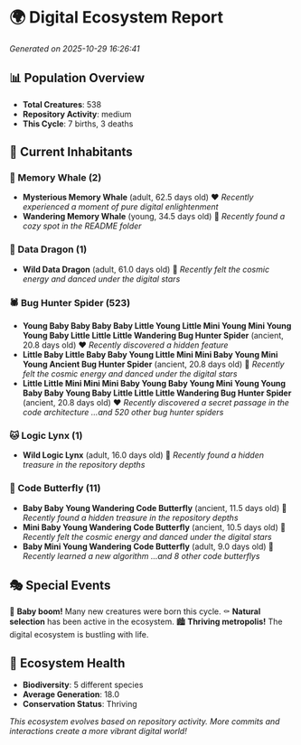 # 🌍 Digital Ecosystem Report
*Generated on 2025-10-29 16:26:41*

## 📊 Population Overview
- **Total Creatures**: 538
- **Repository Activity**: medium
- **This Cycle**: 7 births, 3 deaths

## 👥 Current Inhabitants

### 🐋 Memory Whale (2)
- **Mysterious Memory Whale** (adult, 62.5 days old) ❤️
  *Recently experienced a moment of pure digital enlightenment*
- **Wandering Memory Whale** (young, 34.5 days old) 💛
  *Recently found a cozy spot in the README folder*

### 🐉 Data Dragon (1)
- **Wild Data Dragon** (adult, 61.0 days old) 💛
  *Recently felt the cosmic energy and danced under the digital stars*

### 🕷️ Bug Hunter Spider (523)
- **Young Baby Baby Baby Baby Little Young Little Mini Young Mini Young Young Baby Little Little Little Wandering Bug Hunter Spider** (ancient, 20.8 days old) ❤️
  *Recently discovered a hidden feature*
- **Little Baby Little Baby Baby Young Little Mini Mini Baby Young Mini Young Ancient Bug Hunter Spider** (ancient, 20.8 days old) 💛
  *Recently felt the cosmic energy and danced under the digital stars*
- **Little Little Mini Mini Mini Baby Young Baby Young Mini Young Young Baby Baby Young Baby Little Little Little Wandering Bug Hunter Spider** (ancient, 20.8 days old) ❤️
  *Recently discovered a secret passage in the code architecture*
  *...and 520 other bug hunter spiders*

### 🐱 Logic Lynx (1)
- **Wild Logic Lynx** (adult, 16.0 days old) 💛
  *Recently found a hidden treasure in the repository depths*

### 🦋 Code Butterfly (11)
- **Baby Baby Young Wandering Code Butterfly** (ancient, 11.5 days old) 💚
  *Recently found a hidden treasure in the repository depths*
- **Mini Baby Young Wandering Code Butterfly** (ancient, 10.5 days old) 💚
  *Recently felt the cosmic energy and danced under the digital stars*
- **Baby Mini Young Wandering Code Butterfly** (adult, 9.0 days old) 💚
  *Recently learned a new algorithm*
  *...and 8 other code butterflys*

## 🎭 Special Events

🎉 **Baby boom!** Many new creatures were born this cycle.
⚰️ **Natural selection** has been active in the ecosystem.
🏙️ **Thriving metropolis!** The digital ecosystem is bustling with life.

## 🔬 Ecosystem Health
- **Biodiversity**: 5 different species
- **Average Generation**: 18.0
- **Conservation Status**: Thriving

*This ecosystem evolves based on repository activity. More commits and interactions create a more vibrant digital world!*